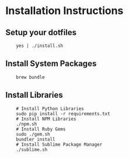 # Installation Instructions

## Setup your dotfiles

        yes | ./install.sh

## Install System Packages

        brew bundle

## Install Libraries

        # Install Python Libraries
        sudo pip install -r requirements.txt
        # Install NPM Libraries
        ./npm.sh
        # Install Ruby Gems
        sudo ./gem.sh
        bundler install
        # Install Sublime Package Manager
        ./sublime.sh
